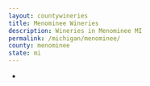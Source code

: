 ```yaml
---
layout: countywineries
title: Menominee Wineries
description: Wineries in Menominee MI
permalink: /michigan/menominee/
county: menominee
state: mi
---
```

-

